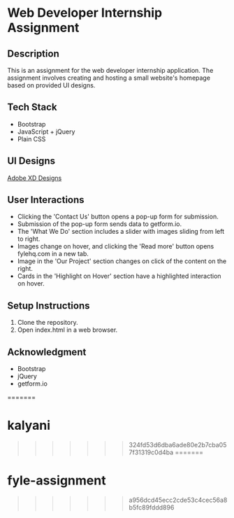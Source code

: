 # Web Developer Internship Assignment

## Description
This is an assignment for the web developer internship application. The assignment involves creating and hosting a small website's homepage based on provided UI designs.

## Tech Stack
- Bootstrap
- JavaScript + jQuery
- Plain CSS

## UI Designs
[Adobe XD Designs](https://xd.adobe.com/view/62beadb2-fac2-491b-90d9-5bc90d77ae70-37ed/)

## User Interactions
- Clicking the 'Contact Us' button opens a pop-up form for submission.
- Submission of the pop-up form sends data to getform.io.
- The 'What We Do' section includes a slider with images sliding from left to right.
- Images change on hover, and clicking the 'Read more' button opens fylehq.com in a new tab.
- Image in the 'Our Project' section changes on click of the content on the right.
- Cards in the 'Highlight on Hover' section have a highlighted interaction on hover.

## Setup Instructions
1. Clone the repository.
2. Open index.html in a web browser.

## Acknowledgment
- Bootstrap
- jQuery
- getform.io

=======
# kalyani
>>>>>>> 324fd53d6dba6ade80e2b7cba057f31319c0d4ba
=======
# fyle-assignment
>>>>>>> a956dcd45ecc2cde53c4cec56a8b5fc89fddd896
